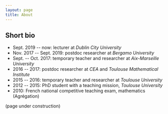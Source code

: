 ```yaml
---
layout: page
title: About
---
```


## Short bio

- Sept. 2019 -- now: lecturer at *Dublin City University*
- Nov. 2017 -- Sept. 2019: postdoc researcher at *Bergamo University*
- Sept. -- Oct. 2017: temporary teacher and researcher at *Aix-Marseille University*
- 2016 -- 2017: postdoc researcher at *CEA* and *Toulouse Mathematical Institute*
- 2015 -- 2016: temporary teacher and researcher at *Toulouse University*
- 2012 -- 2015: PhD student with a teaching mission, *Toulouse University*
- 2010: French national competitive teaching exam, mathematics (Agrégation)

(page under construction)
